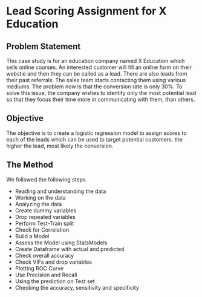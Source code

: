 # Lead Scoring Assignment for X Education
## Problem Statement
This case study is for an education company named X Education which sells online courses. An interested customer will fill an online form on their webstie and then they can be called as a lead. There are also leads from their past referrals. The sales team starts contacting them using various mediums. The problem now is that the conversion rate is only 30%. To solve this issue, the company wishes to identify only the most potential lead so that they focus their time more in communicating with them, than others.
## Objective
The objective is to create a logistic regression model to assign scores to each of the leads which can be used to target potential customers. the higher the lead, most likely the conversion.
## The Method
We followed the following steps
- Reading and understanding the data
- Working on the data
- Analyzing the data
- Create dummy variables
- Drop repeated variables
- Perform Test-Train split
- Check for Correlation
- Build a Model
- Assess the Model using StatsModels
- Create Dataframe with actual and predicted
- Check overall accuracy
- Check VIFs and drop variables
- Plotting ROC Curve
- Use Precision and Recall
- Using the prediction on Test set
- Checking the accuracy, sensitivity and specificity




